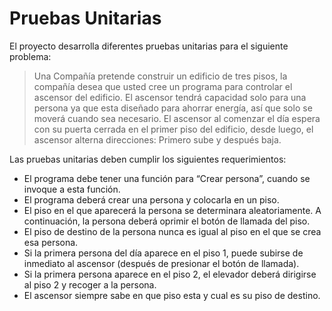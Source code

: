 # Pruebas Unitarias
El proyecto desarrolla diferentes pruebas unitarias para el siguiente problema:
> Una Compañía pretende construir un edificio de tres pisos, la compañía desea que usted cree un programa para controlar el ascensor del edificio. 
El ascensor tendrá capacidad solo para una persona ya que esta diseñado para ahorrar energía, así que solo se moverá cuando sea necesario. 
El ascensor al comenzar el día espera con su puerta cerrada en el primer piso del edificio, desde luego, el ascensor alterna direcciones: Primero sube y después baja.

Las pruebas unitarias deben cumplir los siguientes requerimientos:
- El programa debe tener una función para “Crear persona”, cuando se invoque a esta función.
- El programa deberá crear una persona y colocarla en un piso. 
- El piso en el que aparecerá la persona se determinara aleatoriamente. A continuación, la persona deberá oprimir el botón de llamada del piso. 
- El piso de destino de la persona nunca es igual al piso en el que se crea esa persona.
- Si la primera persona del día aparece en el piso 1, puede subirse de inmediato al ascensor (después de presionar el botón de llamada). 
- Si la primera persona aparece en el piso 2, el elevador deberá dirigirse al piso 2 y recoger a la persona. 
- El ascensor siempre sabe en que piso esta y cual es su piso de destino.
